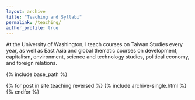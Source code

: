 ```yaml
---
layout: archive
title: "Teaching and Syllabi"
permalink: /teaching/
author_profile: true
---
```


At the University of Washington, I teach courses on Taiwan Studies every year, as well as East Asia and global thematic courses on development, capitalism, environment, science and technology studies, political economy, and foreign relations.

{% include base_path %}

{% for post in site.teaching reversed %}
  {% include archive-single.html %}
{% endfor %}
